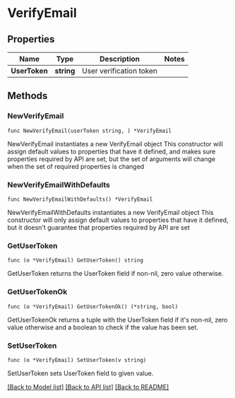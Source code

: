 # VerifyEmail

## Properties

Name | Type | Description | Notes
------------ | ------------- | ------------- | -------------
**UserToken** | **string** | User verification token | 

## Methods

### NewVerifyEmail

`func NewVerifyEmail(userToken string, ) *VerifyEmail`

NewVerifyEmail instantiates a new VerifyEmail object
This constructor will assign default values to properties that have it defined,
and makes sure properties required by API are set, but the set of arguments
will change when the set of required properties is changed

### NewVerifyEmailWithDefaults

`func NewVerifyEmailWithDefaults() *VerifyEmail`

NewVerifyEmailWithDefaults instantiates a new VerifyEmail object
This constructor will only assign default values to properties that have it defined,
but it doesn't guarantee that properties required by API are set

### GetUserToken

`func (o *VerifyEmail) GetUserToken() string`

GetUserToken returns the UserToken field if non-nil, zero value otherwise.

### GetUserTokenOk

`func (o *VerifyEmail) GetUserTokenOk() (*string, bool)`

GetUserTokenOk returns a tuple with the UserToken field if it's non-nil, zero value otherwise
and a boolean to check if the value has been set.

### SetUserToken

`func (o *VerifyEmail) SetUserToken(v string)`

SetUserToken sets UserToken field to given value.



[[Back to Model list]](../README.md#documentation-for-models) [[Back to API list]](../README.md#documentation-for-api-endpoints) [[Back to README]](../README.md)


